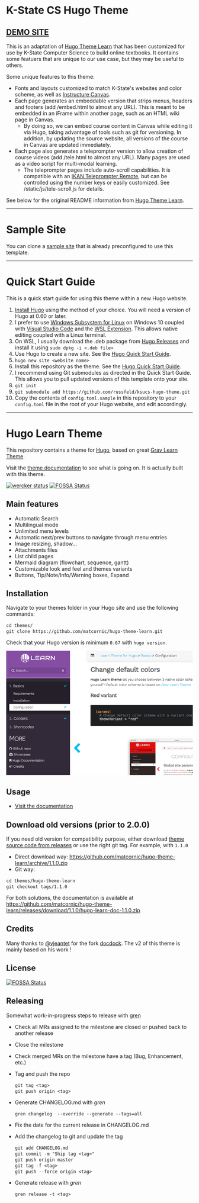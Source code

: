 # K-State CS Hugo Theme

## [DEMO SITE](https://ksucs-hugo.russfeld.me/)

This is an adaptation of [Hugo Theme Learn](https://learn.netlify.com/en/) that has been customized for use by K-State Computer Science to build online textbooks. It contains some featuers that are unique to our use case, but they may be useful to others.

Some unique features to this theme:
* Fonts and layouts customized to match K-State's websites and color scheme, as well as [Instructure Canvas](https://canvas.instructure.com/).
* Each page generates an embeddable version that strips menus, headers and footers (add /embed.html to almost any URL). This is meant to be embedded in an iFrame within another page, such as an HTML wiki page in Canvas. 
  * By doing so, we can embed course content in Canvas while editing it via Hugo, taking advantage of tools such as git for versioning. In addition, by updating the source website, all versions of the course in Canvas are updated immediately. 
* Each page also generates a teleprompter version to allow creation of course videos (add /tele.html to almost any URL). Many pages are used as a video script for multi-modal learning. 
  * The teleprompter pages include auto-scroll capabilities. It is compatible with an [IKAN Teleprompter Remote](https://ikancorp.com/shop/teleprompters/tablet-teleprompters-accessories/ikan-elite-remote-bluetooth-teleprompter-remote-for-pt-elite-prompters/), but can be controlled using the number keys or easily customized. See /static/js/tele-scroll.js for details.

See below for the original README information from [Hugo Theme Learn](https://learn.netlify.com/en/).

---

# Sample Site

You can clone a [sample site](https://gitlab.cs.ksu.edu/russfeld/ksucs-hugo) that is already preconfigured to use this template. 

---

# Quick Start Guide

This is a quick start guide for using this theme within a new Hugo website. 

1. [Install Hugo](https://gohugo.io/getting-started/installing/) using the method of your choice. You will need a version of Hugo at 0.60 or later.
  1. I prefer to use [Windows Subsystem for Linux](https://docs.microsoft.com/en-us/windows/wsl/install-win10) on Windows 10 coupled with [Visual Studio Code](https://code.visualstudio.com/) and the [WSL Extension](https://code.visualstudio.com/docs/remote/wsl). This allows native editing coupled with a Linux terminal. 
  1. On WSL, I usually download the .deb package from [Hugo Releases](https://github.com/gohugoio/hugo/releases) and install it using `sudo dpkg -i <.deb file>`
2. Use Hugo to create a new site. See the [Hugo Quick Start Guide](https://gohugo.io/getting-started/quick-start/#step-2-create-a-new-site). 
  1. `hugo new site <website name>`
3. Install this repository as the theme. See the [Hugo Quick Start Guide](https://gohugo.io/getting-started/quick-start/#step-3-add-a-theme). 
  1. I recommend using Git submodules as directed in the Quick Start Guide. This allows you to pull updated versions of this template onto your site. 
  1. `git init`
  1. `git submodule add https://github.com/russfeld/ksucs-hugo-theme.git`
4. Copy the contents of `config.toml.sample` in this repository to your `config.toml` file in the root of your Hugo website, and edit accordingly. 

---

# Hugo Learn Theme

This repository contains a theme for [Hugo](https://gohugo.io/), based on great [Grav Learn Theme](https://learn.getgrav.org/).

Visit the [theme documentation](https://learn.netlify.com/en/) to see what is going on. It is actually built with this theme.

[![wercker status](https://app.wercker.com/status/233466a2be73fcea400e7dc02ef6adf9/s/master "wercker status")](https://app.wercker.com/project/byKey/233466a2be73fcea400e7dc02ef6adf9)
[![FOSSA Status](https://app.fossa.io/api/projects/git%2Bgithub.com%2Fmatcornic%2Fhugo-theme-learn.svg?type=shield)](https://app.fossa.io/projects/git%2Bgithub.com%2Fmatcornic%2Fhugo-theme-learn?ref=badge_shield)

## Main features

- Automatic Search
- Multilingual mode
- Unlimited menu levels
- Automatic next/prev buttons to navigate through menu entries
- Image resizing, shadow…
- Attachments files
- List child pages
- Mermaid diagram (flowchart, sequence, gantt)
- Customizable look and feel and themes variants
- Buttons, Tip/Note/Info/Warning boxes, Expand

## Installation

Navigate to your themes folder in your Hugo site and use the following commands:

```shell
cd themes/
git clone https://github.com/matcornic/hugo-theme-learn.git
```

Check that your Hugo version is minimum `0.67` with `hugo version`.

![Overview](https://github.com/matcornic/hugo-theme-learn/raw/master/images/tn.png)

## Usage

- [Visit the documentation](https://learn.netlify.com/en/)

## Download old versions (prior to 2.0.0)

If you need old version for compatibility purpose, either download [theme source code from releases](https://github.com/matcornic/hugo-theme-learn/releases) or use the right git tag. For example, with `1.1.0`

- Direct download way: https://github.com/matcornic/hugo-theme-learn/archive/1.1.0.zip
- Git way:

```shell
cd themes/hugo-theme-learn
git checkout tags/1.1.0
```

For both solutions, the documentation is available at https://github.com/matcornic/hugo-theme-learn/releases/download/1.1.0/hugo-learn-doc-1.1.0.zip

## Credits

Many thanks to [@vjeantet](https://github.com/vjeantet/) for the fork [docdock](https://github.com/vjeantet/hugo-theme-docdock). The v2 of this theme is mainly based on his work !

## License

[![FOSSA Status](https://app.fossa.io/api/projects/git%2Bgithub.com%2Fmatcornic%2Fhugo-theme-learn.svg?type=large)](https://app.fossa.io/projects/git%2Bgithub.com%2Fmatcornic%2Fhugo-theme-learn?ref=badge_large)

## Releasing

Somewhat work-in-progress steps to release with [gren](https://github.com/github-tools/github-release-notes)

- Check all MRs assigned to the milestone are closed or pushed back to another release
- Close the milestone
- Check merged MRs on the milestone have a tag (Bug, Enhancement, etc.)
- Tag and push the repo

  ```shell
  git tag <tag>
  git push origin <tag>
  ```

- Generate CHANGELOG.md with _gren_

  ```shell
  gren changelog  --override --generate --tags=all
  ```

- Fix the date for the current release in CHANGELOG.md
- Add the changelog to git and update the tag

  ```shell
  git add CHANGELOG.md
  git commit -m "Ship tag <tag>"
  git push origin master
  git tag -f <tag>
  git push --force origin <tag>
  ```

- Generate release with _gren_

  ```shell
  gren release -t <tag>
  ```

